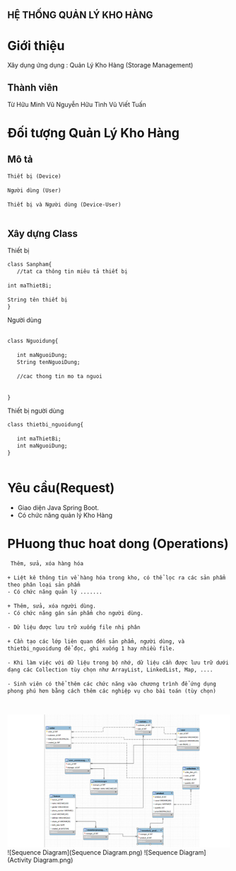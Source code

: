 ## HỆ THỐNG QUẢN LÝ KHO HÀNG 

# Giới thiệu 
Xây dụng ứng dụng : Quản Lý Kho Hàng (Storage Management)

## Thành viên
Từ Hữu Minh Vũ 
Nguyễn Hữu Tình
Vũ Viết Tuấn
# Đối tượng Quản Lý Kho Hàng
## Mô tả

```
Thiết bị (Device)

Người dùng (User)

Thiết bị và Người dùng (Device-User)


```

## Xây dựng Class 

Thiết bị

```
class Sanpham{
   //tat ca thông tin miêu tả thiết bị

int maThietBi;

String tên thiết bị
}

```

Người dùng 
```

class Nguoidung{

   int maNguoiDung;
   String tenNguoiDung;

   //cac thong tin mo ta nguoi


}
```

Thiết bị người dùng

```
class thietbi_nguoidung{

   int maThietBi;
   int maNguoiDung;
}


```
# Yêu cầu(Request)
- Giao diện Java Spring Boot.
- Có chức năng quản lý Kho Hàng
# PHuong thuc hoat dong (Operations)

```
 Thêm, sửa, xóa hàng hóa

+ Liệt kê thông tin về hàng hóa trong kho, có thể lọc ra các sản phẩm theo phân loại sản phẩm
- Có chức năng quản lý .......

+ Thêm, sửa, xóa người dùng.
- Có chức năng gán sản phẩm cho người dùng. 

- Dữ liệu được lưu trữ xuống file nhị phân

+ Cần tạo các lớp liên quan đến sản phẩm, người dùng, và thietbi_nguoidung để đọc, ghi xuống 1 hay nhiều file.

- Khi làm việc với dữ liệu trong bộ nhớ, dữ liệu cần được lưu trữ dưới dạng các Collection tùy chọn như ArrayList, LinkedList, Map, ....

- Sinh viên có thể thêm các chức năng vào chương trình để ứng dụng phong phú hơn bằng cách thêm các nghiệp vụ cho bài toán (tùy chọn)



```
![Sequence Diagram](digagram.png)
![Sequence Diagram](Sequence Diagram.png)
![Sequence Diagram](Activity Diagram.png)


